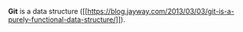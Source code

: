 **Git** is a data structure ([[https://blog.jayway.com/2013/03/03/git-is-a-purely-functional-data-structure/]]).
